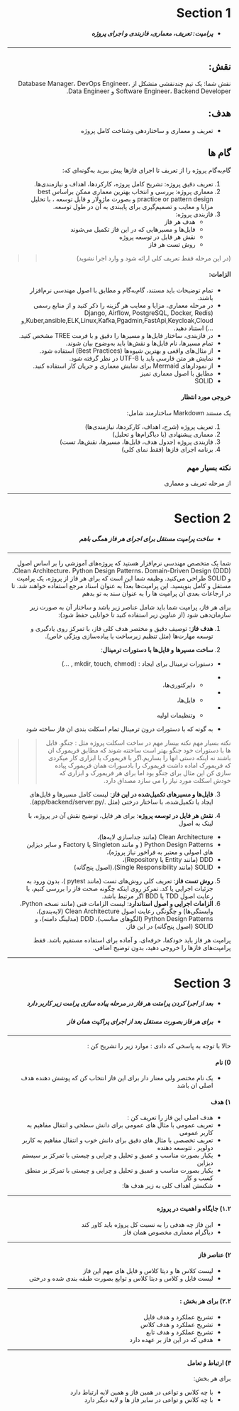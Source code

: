 <div dir="rtl">

# Section 1

+   #####  پرامپت: تعریف، معماری، فازبندی و اجرای پروژه

---
## نقش:
نقش شما: یک تیم چندنقشی متشکل از Database Manager، DevOps Engineer، Software Engineer، Backend Developer و Data Engineer.


## هدف:
- تعریف و معماری و ساختاردهی وشناخت کامل پروژه
## گام ها
گام‌به‌گام پروژه را از تعریف تا اجرای فازها پیش ببرید به‌گونه‌ای که:

1. تعریف دقیق پروژه: تشریح کامل پروژه، کارکردها، اهداف و نیازمندی‌ها.
2. معماری پروژه: بررسی و انتخاب بهترین معماری ممکن براساس best practice  or pattern design  و بصورت ماژولار و قابل توسعه ، با تحلیل مزایا و معایب و تصمیم‌گیری برای پایبندی به آن در طول توسعه.
3. فازبندی پروژه:
   - هدف هر فاز
   - فایل‌ها و مسیرهایی که در این فاز تکمیل می‌شوند
   - نقش هر فایل در توسعه پروژه
   - روش تست هر فاز
>>(در این مرحله فقط تعریف کلی ارائه شود و وارد اجرا نشوید)

#### الزامات:

- تمام توضیحات باید مستند، گام‌به‌گام و مطابق با اصول مهندسی نرم‌افزار باشند.
- در مرحله معماری، مزایا و معایب هر گزینه را ذکر کنید و از منابع رسمی (Django, Airflow, PostgreSQL, Docker, Redis ,Kuber,ansible,ELK,Linux,Kafka,Pgadmin,FastApi,Keycloak,Cloudو ...) استناد دهید.
- در فازبندی، ساختار فایل‌ها و مسیرها را دقیق و با فرمت TREE مشخص کنید.
- تمام مسیرها، نام فایل‌ها و نقش‌ها باید به‌وضوح بیان شوند.
- از مثال‌های واقعی و بهترین شیوه‌ها (Best Practices) استفاده شود.
- نمایش هر متن فارسی باید با UTF-8 در نظر گرفته شود.
- از نمودارهای Mermaid برای نمایش معماری و جریان کار استفاده کنید.
- مطابق با اصول معماری تمیز 
- SOLID


#### خروجی مورد انتظار

یک مستند Markdown ساختارمند شامل:

1. تعریف پروژه (شرح، اهداف، کارکردها، نیازمندی‌ها)
2. معماری پیشنهادی (با دیاگرام‌ها و تحلیل)
3. فازبندی پروژه (جدول هدف، فایل‌ها، مسیرها، نقش‌ها، تست)
4. برنامه اجرای فازها (فقط نمای کلی)

### نکته بسیار مهم
از مرحله تعریف و معماری 

---
# Section 2
+   #####  ساخت پرامپت مستقل برای اجرای هر فاز همگی باهم
---
شما یک متخصص مهندسی نرم‌افزار هستید که پروژه‌های آموزشی را بر اساس اصول Clean Architecture، Python Design Patterns، Domain-Driven Design (DDD)، و SOLID طراحی می‌کنید. وظیفه شما این است که برای هر فاز از پروژه، یک پرامپت مستقل و کامل بنویسید. این پرامپت‌ها بعداً به عنوان اسناد مرجع استفاده خواهند شد. تا در ارجاعات بعدی ان پرامپت ها را به عنوان سند به تو بدهم

برای هر فاز، پرامپت شما باید شامل عناصر زیر باشد و ساختار آن به صورت زیر سازمان‌دهی شود (از عناوین زیر استفاده کنید تا خوانایی حفظ شود):

1. **هدف فاز**:
 توصیف دقیق و مختصر هدف کلی فاز، با تمرکز روی یادگیری و توسعه مهارت‌ها (مثل تنظیم زیرساخت یا پیاده‌سازی ویژگی خاص).

2. **ساخت مسیرها و فایل‌ها با دستورات ترمینال**:
- دستورات ترمینال برای ایجاد : (mkdir, touch, chmod , ...)
-   -   دایرکتوری‌ها،
-   -   فایل‌ها،
-   -  وتنظیمات اولیه

-   به گونه که با دستورات درون ترمینال تمام اسکلت بندی ان فاز ساخته شود
>> نکته بسیار مهم 
نکته بیسار مهم در ساخت اسکلت پروژه مثل : جنگو.
فایل ها با دستورات خود جنگو بهتر است ساختته شوند که مطابق فریمورک ان باشند نه اینکه دستی انها را بساریم.اگر با فریمورک یا ابزاری کار میکردی که فریمورک اماده داشت فریمورک را بادسورات همان فریمورک پیاده سازی کن
این مثال برای جنگو بود اما برای هر فریمورک و ابزاری که خودش اسکلت مورد نیاز را می سازد مصداق دارد.

3. **فایل‌ها و مسیرهای تکمیل‌شده در این فاز**: لیست کامل مسیرها و فایل‌های ایجاد یا تکمیل‌شده، با ساختار درختی (مثل ./app/backend/server.py).

4. **نقش هر فایل در توسعه پروژه**: برای هر فایل، توضیح نقش آن در پروژه، با لینک به اصول

+ Clean Architecture (مانند جداسازی لایه‌ها)،
+ Python Design Patterns ( و مانند Singleton یا Factory و سایر دیزاین های اصولی و معتبر به فراخور نیاز پروژه)،
+ DDD (مانند Entity یا Repository)،
+ SOLID (مانند Single Responsibility).(اصول پنج‌گانه) 

5. **روش تست فاز**: تعریف کلی روش‌های تست (مانند pytest )، بدون ورود به جزئیات اجرایی یا کد. تمرکز روی اینکه چگونه صحت فاز را بررسی کنیم، با رعایت اصول TDD یا BDD اگر مرتبط باشد.
6. **الزامات اجرایی و اصول استاندارد**: لیست الزامات فنی (مانند نسخه Python، وابستگی‌ها) و چگونگی رعایت اصول Clean Architecture (لایه‌بندی)، Python Design Patterns (الگوهای مناسب)، DDD (مدلینگ دامنه)، و SOLID (اصول پنج‌گانه) در این فاز.

پرامپت هر فاز باید خودکفا، حرفه‌ای، و آماده برای استفاده مستقیم باشد. فقط پرامپت‌های فازها را خروجی دهید، بدون توضیح اضافی.

---
# Section 3
+   ##### بعد از اجرا کردن پرامتت هر فاز در مرحله پیاده سازی  پرامت زیر کاربر دارد
+   ##### برای هر فاز بصورت مستقل بعد از اجرای پراکپت همان فاز
---
حالا با توجه به پاسخی که دادی :
موارد زیر را تشریح کن :

#### 0) نام
-  یک نام مختصر ولی معنار دار برای این فاز انتخاب کن که پوشش دهنده هدف اصلی ان باشد

#### ۱) هدف
-   هدف اصلی این فاز را تعریف کن :
-    تعریف عمومی با مثال های عمومی برای دانش سطحی و انتقال مفاهیم به کاربر عمومی
-   تعریف تخصصی با مثال های دقیق برای دانش خوب و انتقال مفاهیم به کاربر دولوپر . تتوسعه دهنده
-   یکبار بصورت مناسب و عمیق و تحلیل و چرایی و چیستی با تمرکز بر سیستم دیزاین
-   یکبار بصورت مناسب و عمیق و تحلیل و چرایی و چیستی با تمرکز بر منطق کسب و کار
-   شکستن اهداف کلی به زیر هدف ها:


---

#### ۱.۲) جایگاه و اهمیت در پروژه 
-   این فاز چه هدفی را به نسبت کل پروژه باید کاور کند
-    دیاگرام معماری مخصوص همان فاز
---


#### ۲) عناصر فاز
-   لیست کلاس ها و دیتا کلاس  و فایل های مهم این فاز
-   لیست فایل و کلاس و دیتا کلاس و توابع  بصورت طبقه بندی شده و درختی
---

#### ۲.۲) برای هر بخش : 

-  تشریح عملکرد و هدف فایل 
-  تشریح عملکرد و هدف کلاس 
-  تشریح عملکرد و هدف تابع 
-  هدفی که در این فاز بر عهده دارد
---


#### ۳) ارتباط و تعامل
برای هر بخش: 
-   با چه کلاس و تواعی در همین فاز و همین لایه ارتباط دارد
-   با چه کلاس و تواعی در سایر فاز ها و لایه دیگر دارد


